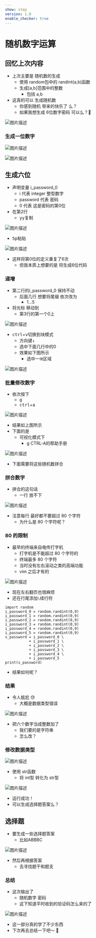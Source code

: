 ```yaml
---
show: step
version: 1.0
enable_checker: true
---
```


# 随机数字运算

## 回忆上次内容

- 上次主要是 随机数的生成
  - 使用 random包中的 randint(a,b)函数
  - 生成[a,b]范围中的整数
	  - 包括 a,b
- 这真的可以 生成随机数
	- 你感到随机 带来的快乐了 么？
	- 如果我想生成 6位数字密码 可以么？🤔

![图片描述](https://doc.shiyanlou.com/courses/uid1190679-20210818-1629257752891)

### 生成一位数字

![图片描述](https://doc.shiyanlou.com/courses/uid1190679-20220830-1661824921027)

![图片描述](https://doc.shiyanlou.com/courses/uid1190679-20220830-1661824930220)

## 生成六位

- 声明变量 i_password_0
	- i 代表 integer 整型数字
	- password 代表 密码
	- 0 代表 这是密码的第0位
- 在第2行
	- <kbd>y</kbd><kbd>y</kbd>复制

![图片描述](https://doc.shiyanlou.com/courses/uid1190679-20230731-1690779527399)

- <kbd>5</kbd><kbd>p</kbd>粘贴

![图片描述](https://doc.shiyanlou.com/courses/uid1190679-20220830-1661825120944)

- 这样将第0位的定义重复了6次
	- 但我本质上想要的是 将生成6位代码

### 递增

- 第二行的i_password_0 保持不动
	- 后面几行 想要将尾缀 依次改为
		- 1...5
- 将光标 移动到
	- 第3行的第一个0上

![图片描述](https://doc.shiyanlou.com/courses/uid1190679-20230731-1690779667613)

- <kbd>ctrl</kbd>+<kbd>v</kbd>切换到块模式
	- 方向键<kbd>↓</kbd>
	- 选中下面几行中的0
	- 效果如下图所示
		- 选中一`块`区域

![图片描述](https://doc.shiyanlou.com/courses/uid1190679-20220830-1661825321322)

### 批量修改数字

- 依次按下
	- <kbd>g</kbd>
	- <kbd>ctrl</kbd>+<kbd>a</kbd>

![图片描述](https://doc.shiyanlou.com/courses/uid1190679-20220830-1661825244756)

- 结果如上图所示
- 下面的是
	- 可视化模式下
		- g CTRL-A的帮助手册

![图片描述](https://doc.shiyanlou.com/courses/uid1190679-20230804-1691162487661)

- 下面需要将这些随机数拼合

### 拼合数字 

- 拼合的这句话
	- 一行 放不下

![图片描述](https://doc.shiyanlou.com/courses/uid1190679-20230731-1690779842748)

- 注意每行 最好都不要超过 80 个字符
	- 为什么是 80 个字符呢？

### 80 的限制

- 最早的终端来自电传打字机
  - 打字机是不能超过 80 个字符的
  - 终端最多 80 个字符
  - 当时没有左右滚动之类的高端功能
  - vim 之后才有的

![图片描述](https://doc.shiyanlou.com/courses/uid1190679-20211103-1635946258321)

- 现在左右翻页也很麻烦
- 还在行尾添加`\`续行符

```
import random
i_password_0 = random.randint(0,9)
i_password_1 = random.randint(0,9)
i_password_2 = random.randint(0,9)
i_password_3 = random.randint(0,9)
i_password_4 = random.randint(0,9)
i_password_5 = random.randint(0,9)
s_password = i_password_0 \
           + i_password_1 \
           + i_password_2 \
           + i_password_3 \
           + i_password_4 \
           + i_password_5 
print(s_password)
```

- 结果如何呢？

### 结果
- 令人尴尬 😓
	- 大概是数据类型错误

![图片描述](https://doc.shiyanlou.com/courses/uid1190679-20210818-1629259951086)

- 把六个数字当成整数加了
	- 我们要的是字符串
	- 怎么改？

### 修改数据类型

![图片描述](https://doc.shiyanlou.com/courses/uid1190679-20220830-1661825985953)

- 使用 str函数
	- 将 int型 转化为 str型

![图片描述](https://doc.shiyanlou.com/courses/uid1190679-20210818-1629260104720)

- 运行成功！
- 可以生成选择题答案么？

## 选择题

- 要生成一些选择题答案
	- 比如ABBBC

![图片描述](https://doc.shiyanlou.com/courses/uid1190679-20210819-1629349778553)

- 然后再根据答案
	- 去寻找题干和题支

### 总结

- 这次输出了
  - 随机数字 密码
  - 这下知道平时收到的验证码怎么来的了

![图片描述](https://doc.shiyanlou.com/courses/uid1190679-20230808-1691503723604)

- 这一部分真的学了不少东西
- 下次再去总结一下吧～ 👋
